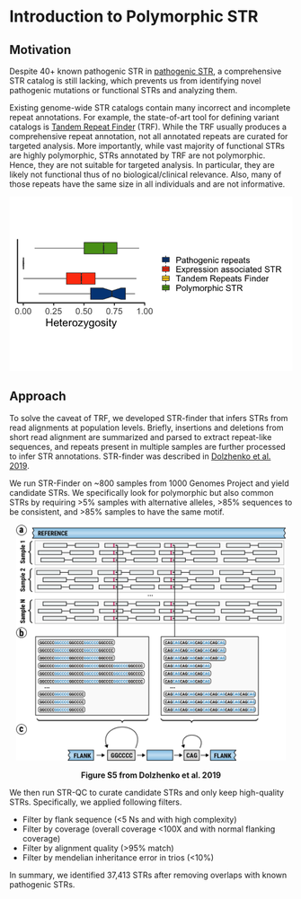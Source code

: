 # Introduction to Polymorphic STR

## Motivation

Despite 40+ known pathogenic STR in [pathogenic STR](../../pathogenic_STR), a comprehensive STR catalog is still lacking, which prevents us from identifying novel pathogenic mutations or functional STRs and analyzing them. 

Existing genome-wide STR catalogs contain many incorrect and incomplete repeat annotations. For example, the state-of-art tool for defining variant catalogs is [Tandem Repeat Finder](https://tandem.bu.edu/trf/trf.html) (TRF). While the TRF usually produces a comprehensive repeat annotation, not all annotated repeats are curated for targeted analysis. More importantly, while vast majority of functional STRs are highly polymorphic, STRs annotated by TRF are not polymorphic. Hence, they are not suitable for targeted analysis. In particular, they are likely not functional thus of no biological/clinical relevance. Also, many of those repeats have the same size in all individuals and are not informative.

<p align="center">
  <img src="images/heterozygosity_distribution.png" width="600" />
</p>

## Approach

To solve the caveat of TRF, we developed STR-finder that infers STRs from read alignments at population levels. Briefly, insertions and deletions from short read alignment are summarized and parsed to extract repeat-like sequences, and repeats present in multiple samples are further processed to infer STR annotations. STR-finder was described in [Dolzhenko et al. 2019](https://academic.oup.com/bioinformatics/article/35/22/4754/5499079).

We run STR-Finder on ~800 samples from 1000 Genomes Project and yield candidate STRs. We specifically look for polymorphic but also common STRs by requiring >5% samples with alternative alleles, >85% sequences to be consistent, and >85% samples to have the same motif.

<p align="center">
    <img src="images/str_finder.png" width="480" />
</p>
<p align="center"><b>Figure S5 from Dolzhenko et al. 2019</b></p>

We then run STR-QC to curate candidate STRs and only keep high-quality STRs. Specifically, we applied following filters.

* Filter by flank sequence (<5 Ns and with high complexity)
* Filter by coverage (overall coverage <100X and with normal flanking coverage)
* Filter by alignment quality (>95% match)
* Filter by mendelian inheritance error in trios (<10%)

In summary, we identified 37,413 STRs after removing overlaps with known pathogenic STRs.





